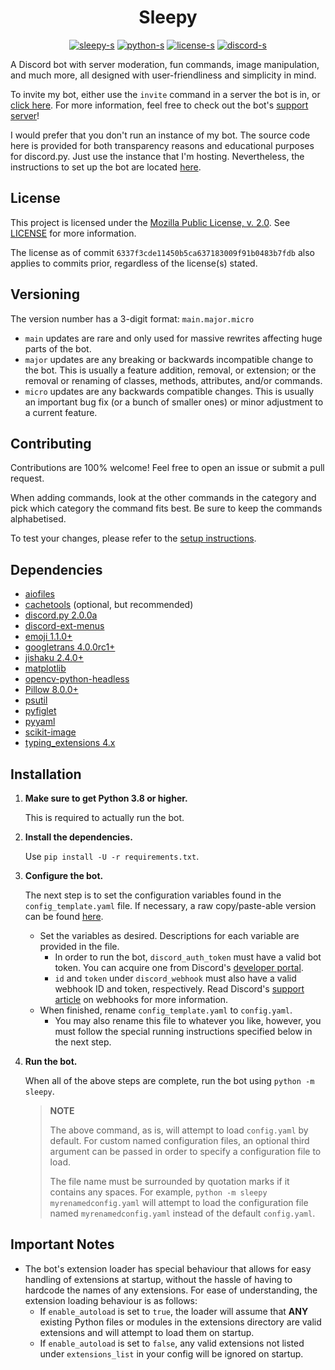 <h1 align="center">Sleepy</h1>

<div align="center">

[sleepy]: https://github.com/HitSyr/Sleepy
[sleepy-s]: https://img.shields.io/github/v/release/HitSyr/Sleepy?color=F0D273&label=version
[python]: https://python.org
[python-s]: https://img.shields.io/badge/python-3.8%2b-blue?logo=python
[license]: https://github.com/HitSyr/Sleepy/blob/master/LICENSE
<!-- Hard-coded because GitHub can't identify the license due to the inclusion of other licenses in the file. -->
[license-s]: https://img.shields.io/badge/license-MPL--2.0-orange
[discord]: https://discord.com/invite/xHgh2Xg
[discord-s]: https://discord.com/api/guilds/495593721371295755/widget.png?style=shield

[![sleepy-s][]][sleepy]
[![python-s][]][python]
[![license-s][]][license]
[![discord-s][]][discord]

</div>

[invite]: https://discord.com/oauth2/authorize?client_id=507754861585235978&scope=bot&permissions=274878295110

A Discord bot with server moderation, fun commands, image manipulation, and much more, all designed with user-friendliness and simplicity in mind.

To invite my bot, either use the `invite` command in a server the bot is in, or [click here][invite]. For more information, feel free to check out the bot's [support server][discord]!

I would prefer that you don't run an instance of my bot. The source code here is provided for both transparency reasons and educational purposes for discord.py. Just use the instance that I'm hosting. Nevertheless, the instructions to set up the bot are located [here](#installation).

## License

This project is licensed under the [Mozilla Public License, v. 2.0](https://mozilla.org/en-US/MPL/2.0/). See [LICENSE][license] for more information.

The license as of commit `6337f3cde11450b5ca637183009f91b0483b7fdb` also applies to commits prior, regardless of the license(s) stated.

## Versioning

The version number has a 3-digit format: `main.major.micro`

* `main` updates are rare and only used for massive rewrites affecting huge parts of the bot.
* `major` updates are any breaking or backwards incompatible change to the bot. This is usually a feature addition, removal, or extension; or the removal or renaming of classes, methods, attributes, and/or commands.
* `micro` updates are any backwards compatible changes. This is usually an important bug fix (or a bunch of smaller ones) or minor adjustment to a current feature.

## Contributing

Contributions are 100% welcome! Feel free to open an issue or submit a pull request.

When adding commands, look at the other commands in the category and pick which category the command fits best. Be sure to keep the commands alphabetised.

To test your changes, please refer to the [setup instructions](#installation).

## Dependencies

* [aiofiles](https://github.com/Tinche/aiofiles)
* [cachetools](https://github.com/tkem/cachetools) (optional, but recommended)
* [discord.py 2.0.0a](https://github.com/Rapptz/discord.py)
* [discord-ext-menus](https://github.com/Rapptz/discord-ext-menus)
* [emoji 1.1.0+](https://github.com/carpedm20/emoji)
* [googletrans 4.0.0rc1+](https://github.com/ssut/py-googletrans)
* [jishaku 2.4.0+](https://github.com/Gorialis/jishaku)
* [matplotlib](https://github.com/matplotlib/matplotlib)
* [opencv-python-headless](https://github.com/opencv/opencv-python)
* [Pillow 8.0.0+](https://github.com/python-pillow/Pillow)
* [psutil](https://github.com/giampaolo/psutil)
* [pyfiglet](https://github.com/pwaller/pyfiglet)
* [pyyaml](https://github.com/yaml/pyyaml)
* [scikit-image](https://github.com/scikit-image/scikit-image)
* [typing_extensions 4.x](https://github.com/python/typing_extensions)

## Installation

1. **Make sure to get Python 3.8 or higher.**

    This is required to actually run the bot.

2. **Install the dependencies.**

    Use `pip install -U -r requirements.txt`.

3. **Configure the bot.**

    The next step is to set the configuration variables found in the `config_template.yaml` file. If necessary, a raw copy/paste-able version can be found [here](https://raw.githubusercontent.com/HitSyr/Sleepy/master/config_template.yaml).
    * Set the variables as desired. Descriptions for each variable are provided in the file.
        * In order to run the bot, `discord_auth_token` must have a valid bot token. You can acquire one from Discord's [developer portal](https://discord.com/developers).
        * `id` and `token` under `discord_webhook` must also have a valid webhook ID and token, respectively. Read Discord's [support article](https://support.discord.com/hc/en-us/articles/228383668-Intro-to-Webhooks) on webhooks for more information.
    * When finished, rename `config_template.yaml` to `config.yaml`.
        * You may also rename this file to whatever you like, however, you must follow the special running instructions specified below in the next step.

4. **Run the bot.**

    When all of the above steps are complete, run the bot using `python -m sleepy`.

    > **NOTE**
    >
    > The above command, as is, will attempt to load `config.yaml` by default. For custom named configuration files, an optional third argument can be passed in order to specify a configuration file to load.
    >
    > The file name must be surrounded by quotation marks if it contains any spaces. For example, `python -m sleepy myrenamedconfig.yaml` will attempt to load the configuration file named `myrenamedconfig.yaml` instead of the default `config.yaml`.

## Important Notes

* The bot's extension loader has special behaviour that allows for easy handling of extensions at startup, without the hassle of having to hardcode the names of any extensions. For ease of understanding, the extension loading behaviour is as follows:
  * If `enable_autoload` is set to `true`, the loader will assume that **ANY** existing Python files or modules in the extensions directory are valid extensions and will attempt to load them on startup.
  * If `enable_autoload` is set to `false`, any valid extensions not listed under `extensions_list` in your config will be ignored on startup.
